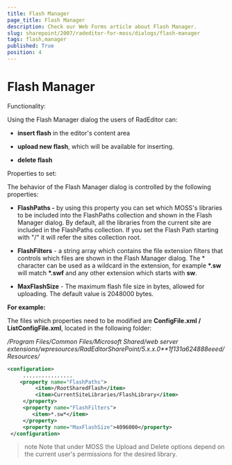 ```yaml
---
title: Flash Manager
page_title: Flash Manager
description: Check our Web Forms article about Flash Manager.
slug: sharepoint/2007/radeditor-for-moss/dialogs/flash-manager
tags: flash,manager
published: True
position: 4
---
```


# Flash Manager

Functionality:

Using the Flash Manager dialog the users of RadEditor can:

* **insert flash** in the editor's content area

* **upload new flash**, which will be available for inserting.

* **delete flash**

Properties to set: 

The behavior of the Flash Manager dialog is controlled by the following properties:

* **FlashPaths -** by using this property you can set which MOSS's libraries to be included into the FlashPaths collection and shown in the Flash Manager dialog. By default, all the libraries from the current site are included in the FlashPaths collection. If you set the Flash Path starting with "/" it will refer the sites collection root.

* **FlashFilters** - a string array which contains the file extension filters that controls which files are shown in the Flash Manager dialog. The * character can be used as a wildcard in the extension, for example __*.sw__ will match __*.swf__ and any other extension which starts with **sw**.

* **MaxFlashSize** - The maximum flash file size in bytes, allowed for uploading. The default value is 2048000 bytes.

**For example:**

The files which properties need to be modified are **ConfigFile.xml / ListConfigFile.xml**, located in the following folder:

*/Program Files/Common Files/Microsoft Shared/web server extensions/wpresources/RadEditorSharePoint/5.x.x.0**1f131a624888eeed/Resources/*

````XML
<configuration>
	 ................ 
	<property name="FlashPaths">    
		 <item>/RootSharedFlash</item>  
		 <item>CurrentSiteLibraries/FlashLibrary</item> 
	 </property> 
	 <property name="FlashFilters">  
		<item>*.sw*</item> 
	 </property> 
	 <property name="MaxFlashSize">4096000</property>
 </configuration>
````


>note Note that under MOSS the Upload and Delete options depend on the current user's permissions for the desired library.

